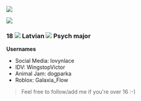 ![](https://komarev.com/ghpvc/?username=CuteSexyBoy&color=orange)

![](https://files.catbox.moe/t9wt89.png)
### 18 ![](https://file.garden/Zj8MKPoh-G9Y8EJE/pixels/blue/IMG_4330.gif) Latvian ![](https://file.garden/Zj8MKPoh-G9Y8EJE/pixels/blue/7aee2676.gif) Psych major

**Usernames**
- Social Media: lovynlace
- IDV: WingstopVictor
- Animal Jam: dogparka
- Roblox: Galaxia_Flow
  
> Feel free to follow/add me if you're over 16 :-)

